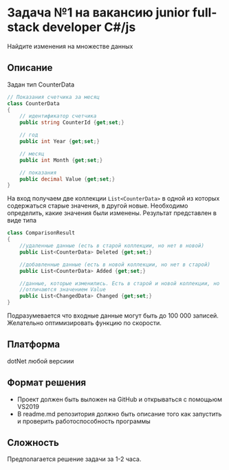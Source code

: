 # Задача №1 на вакансию junior full-stack developer C#/js

Найдите изменения на множестве данных

## Описание

Задан тип CounterData

```c#
// Показания счетчика за месяц
class CounterData
{
    // идентификатор счетчика
    public string CounterId {get;set;}

    // год
    public int Year {get;set;}

    // месяц
    public int Month {get;set;}

    // показания
    public decimal Value {get;set;}
}
```

На вход получаем две коллекции 
`List<CounterData>` в одной из которых содержаться старые значения, в другой
новые. Необходимо определить, какие значения были изменены. 
Результат представлен в виде типа

```c#
class ComparisonResult 
{
    //удаленные данные (есть в старой коллекции, но нет в новой) 
    public List<CounterData> Deleted {get;set;}

    //добавленные данные (есть в новой коллекции, но нет в старой)
    public List<CounterData> Added {get;set;}

    //данные, которые изменились. Есть в старой и новой коллекции, но
    //отличаются значением Value
    public List<ChangedData> Changed {get;set;}
}
```

Подразумевается что входные данные могут быть до 100 000 записей. Желательно 
оптимизировать функцию по скорости.

## Платформа

dotNet любой версиии

## Формат решения

* Проект должен быть выложен на GitHub и открываться с помощьюм VS2019
* В readme.md репозитория должно быть описание того как запустить и проверить
работоспособность программы

## Сложность

Предполагается решение задачи за 1-2 часа.
